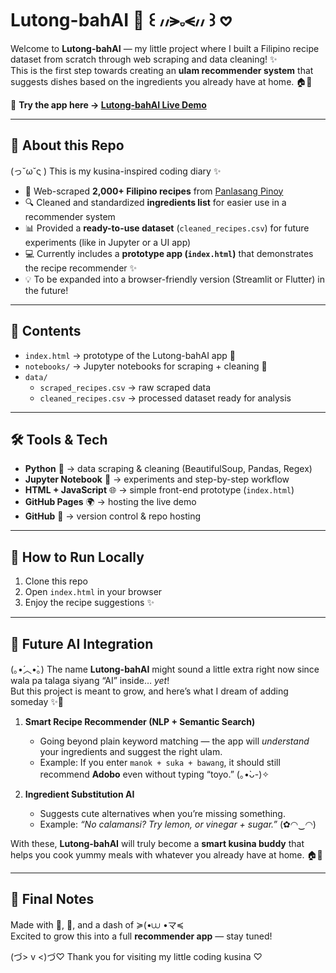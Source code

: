 # Lutong-bahAI 🍲 ꒰ ៸៸⪫𝅒⪪៸៸ ꒱ 𖹭 

Welcome to **Lutong-bahAI** — my little project where I built a Filipino recipe dataset from scratch through web scraping and data cleaning! ✨  
This is the first step towards creating an **ulam recommender system** that suggests dishes based on the ingredients you already have at home. 🏠🥘  

🔗 **Try the app here → [Lutong-bahAI Live Demo](https://21gigi.github.io/lutong-bahAI)**  

---

## 🌸 About this Repo
(っ˘ω˘ς ) This is my kusina-inspired coding diary ✨  

- 🥘 Web-scraped **2,000+ Filipino recipes** from [Panlasang Pinoy](https://panlasangpinoy.com/categories/recipes)  
- 🔍 Cleaned and standardized **ingredients list** for easier use in a recommender system  
- 📊 Provided a **ready-to-use dataset** (`cleaned_recipes.csv`) for future experiments (like in Jupyter or a UI app)  
- 💻 Currently includes a **prototype app (`index.html`)** that demonstrates the recipe recommender ✨  
- 💡 To be expanded into a browser-friendly version (Streamlit or Flutter) in the future!  

---

## 📂 Contents
- `index.html` → prototype of the Lutong-bahAI app 🍴  
- `notebooks/` → Jupyter notebooks for scraping + cleaning 🍳  
- `data/`  
   - `scraped_recipes.csv` → raw scraped data  
   - `cleaned_recipes.csv` → processed dataset ready for analysis  

---

## 🛠️ Tools & Tech
- **Python** 🐍 → data scraping & cleaning (BeautifulSoup, Pandas, Regex)  
- **Jupyter Notebook** 📒 → experiments and step-by-step workflow  
- **HTML + JavaScript** 🌐 → simple front-end prototype (`index.html`)  
- **GitHub Pages** 🌍 → hosting the live demo  
- **GitHub** 🐙 → version control & repo hosting  

---

## 🚀 How to Run Locally
1. Clone this repo  
2. Open `index.html` in your browser  
3. Enjoy the recipe suggestions ✨  

---

## 🔮 Future AI Integration
(｡•́︿•̀｡) The name **Lutong-bahAI** might sound a little extra right now since wala pa talaga siyang “AI” inside… *yet*!  
But this project is meant to grow, and here’s what I dream of adding someday ✨🌸  

1. **Smart Recipe Recommender (NLP + Semantic Search)**  
   - Going beyond plain keyword matching — the app will *understand* your ingredients and suggest the right ulam.  
   - Example: If you enter `manok + suka + bawang`, it should still recommend **Adobo** even without typing “toyo.” (｡•̀ᴗ-)✧  

2. **Ingredient Substitution AI**  
   - Suggests cute alternatives when you’re missing something.  
   - Example: *“No calamansi? Try lemon, or vinegar + sugar.”* (✿◠‿◠)  

With these, **Lutong-bahAI** will truly become a **smart kusina buddy** that helps you cook yummy meals with whatever you already have at home. 🏠🥘  

---

## 🌟 Final Notes
Made with 🍲, 🐍, and a dash of ≽(•⩊ •マ≼  
Excited to grow this into a full **recommender app** — stay tuned!  

(づ> v <)づ♡ Thank you for visiting my little coding kusina ♡
